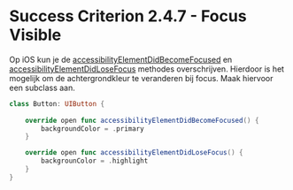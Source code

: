 # Success Criterion 2.4.7 - Focus Visible

Op iOS kun je de [accessibilityElementDidBecomeFocused](https://developer.apple.com/documentation/objectivec/nsobject/1615183-accessibilityelementdidbecomefoc) en [accessibilityElementDidLoseFocus](https://developer.apple.com/documentation/objectivec/nsobject/1615082-accessibilityelementdidlosefocus) methodes overschrijven. Hierdoor is het mogelijk om de achtergrondkleur te veranderen bij focus. Maak hiervoor een subclass aan.

```swift
class Button: UIButton {
    
    override open func accessibilityElementDidBecomeFocused() {
        backgroundColor = .primary
    }

    override open func accessibilityElementDidLoseFocus() {
        backgrounColor = .highlight
    }
}
```
